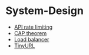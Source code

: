 # System-Design

* [API rate limiting](https://github.com/zhouchenyu000/System-Design/tree/main/CAP-theorem)  
* [CAP theorem](https://github.com/zhouchenyu000/System-Design/tree/main/CAP-theorem)  
* [Load balancer](https://github.com/zhouchenyu000/System-Design/tree/main/Load-balancer)  
* [TinyURL](https://github.com/zhouchenyu000/System-Design/TinyURL)  

